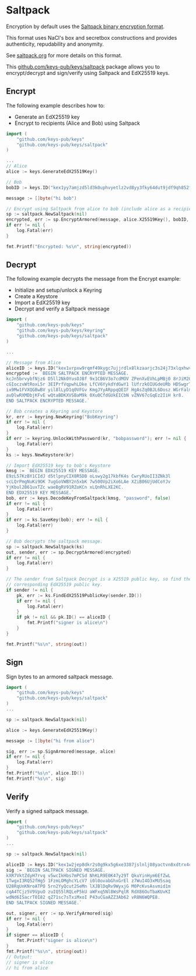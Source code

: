 # Saltpack

Encryption by default uses the [Saltpack binary encryption format](https://saltpack.org/encryption-format-v2).

This format uses NaCl's box and secretbox constructions and provides authenticity, repudability and anonymity.

See [saltpack.org](https://saltpack.org) for more details on this format.

This [github.com/keys-pub/keys/saltpack](https://https://github.com/keys-pub/keys/tree/master/saltpack) package allows you to encrypt/decrypt and sign/verify using Saltpack and
EdX25519 keys.

## Encrypt

The following example describes how to:

- Generate an EdX25519 key
- Encrypt to recipients (Alice and Bob) using Saltpack

```go
import (
    "github.com/keys-pub/keys"
    "github.com/keys-pub/keys/saltpack"
)

...
// Alice
alice := keys.GenerateEdX25519Key()

// Bob
bobID := keys.ID("kex1yy7amjzd5ld3k0uphvyetlz2vd8yy3fky64dut9jdf9qh852f0nsxjgv0m")

message := []byte("hi bob")

// Encrypt using Saltpack from alice to bob (include alice as a recipient too).
sp := saltpack.NewSaltpack(nil)
encrypted, err := sp.EncryptArmored(message, alice.X25519Key(), bobID, alice.ID())
if err != nil {
    log.Fatal(err)
}

fmt.Printf("Encrypted: %s\n", string(encrypted))
```

## Decrypt

The following example decrypts the message from the Encrypt example:

- Initialize and setup/unlock a Keyring
- Create a Keystore
- Import a EdX25519 key
- Decrypt and verify a Saltpack message

```go
import (
    "github.com/keys-pub/keys"
    "github.com/keys-pub/keys/keyring"
    "github.com/keys-pub/keys/saltpack"
)

...

// Message from Alice
aliceID := keys.ID("kex1vrpxw9rqmf49kygc7ujjrdlx8lkzaarjc3s24j73xlqxhwvsyx2sw06r82")
encrypted := `BEGIN SALTPACK ENCRYPTED MESSAGE.
kcJn5brvybfNjz6 D5ll2Nk0YusOJBf 9x1CB6V3o7cdMOV ZPenXvEVhLpMBj0 8rJiM2GJTyXbhDn
cGIoczvWtRoxL5r 3EIPrfVqpwhLDke LfCV6YykdYdGwY1 lUfrzkOIUGdeURb HDSwgrTSrcexwj3
ix9Mw1FVXQGBwBV yil8lLyD1q0VFGv KmgJYyARppqQEIF HgAsZq0BJL6Dosz WGrFalmG90QA6PO
avDlwRXMDbjKFvE wQtaBDKXVSBaM9k 0Xu0CfdGUkEICbN vZNV67cGqEz2IiH kr8.
END SALTPACK ENCRYPTED MESSAGE.`

// Bob creates a Keyring and Keystore
kr, err := keyring.NewKeyring("BobKeyring")
if err != nil {
    log.Fatal(err)
}
if err := keyring.UnlockWithPassword(kr, "bobpassword"); err != nil {
    log.Fatal(err)
}
ks := keys.NewKeystore(kr)

// Import EdX25519 key to bob's Keystore
kmsg := `BEGIN EDX25519 KEY MESSAGE.
E9zL57KzBY1CIdJ d5tlpnyCIX8R5DB oLswy2g17kbfK4s CwryRUoII3ZNk3l
scLQrPmgNuKi9OK 7ugGoVWBY2n5xbK 7w500Vp2iXo6LAe XZiB06UjUdCoYJv
YjKbul2B61uxTZc waeBgRV91RZoKCn xLQnRhLXE2KC.
END EDX25519 KEY MESSAGE.`
bob, err := keys.DecodeKeyFromSaltpack(kmsg, "password", false)
if err != nil {
    log.Fatal(err)
}
if err := ks.SaveKey(bob); err != nil {
    log.Fatal(err)
}

// Bob decrypts the saltpack message.
sp := saltpack.NewSaltpack(ks)
out, sender, err := sp.DecryptArmored(encrypted)
if err != nil {
    log.Fatal(err)
}

// The sender from Saltpack Decrypt is a X25519 public key, so find the
// corresponding EdX25519 public key.
if sender != nil {
    pk, err := ks.FindEdX25519PublicKey(sender.ID())
    if err != nil {
        log.Fatal(err)
    }
    if pk != nil && pk.ID() == aliceID {
        fmt.Printf("signer is alice\n")
    }
}

fmt.Printf("%s\n", string(out))
```

## Sign

Sign bytes to an armored saltpack message.

```go
import (
    "github.com/keys-pub/keys"
    "github.com/keys-pub/keys/saltpack"
)
...

sp := saltpack.NewSaltpack(nil)

alice := keys.GenerateEdX25519Key()

message := []byte("hi from alice")

sig, err := sp.SignArmored(message, alice)
if err != nil {
    log.Fatal(err)
}
fmt.Printf("%s\n", alice.ID())
fmt.Printf("%s\n", sig)
```

## Verify

Verify a signed saltpack message.

```go
import (
    "github.com/keys-pub/keys"
    "github.com/keys-pub/keys/saltpack"
)
...

sp := saltpack.NewSaltpack(nil)

aliceID := keys.ID("kex1w2jep8dkr2s0g9kx5g6xe3387jslnlj08yactvn8xdtrx4cnypjq9rpnux")
sig := `BEGIN SALTPACK SIGNED MESSAGE.
kXR7VktZdyH7rvq v5wcIkHbs7mPCSd NhKLR9E0K47y29T QkuYinHym6EfZwL
1TwgxI3RQ52fHg5 1FzmLOMghcYLcV7 i0l0ovabGhxGrEl z7WuI4O3xMU5saq
U28RqUnKNroATPO 5rn2YyQcut2SeMn lXJBlDqRv9WyxjG M0PcKvsAsvmid1m
cqA4TCjz5V9VpuO zuIQ55lRQLeP5kU aWFxq5Nl8WsPqlR RdX86OuTbaKUvKI
wdNd6ISacrT0I82 qZ71sc7sTxiMxoI P43uCGaAZZ3Ab62 vR8N6WQPE8.
END SALTPACK SIGNED MESSAGE.`

out, signer, err := sp.VerifyArmored(sig)
if err != nil {
    log.Fatal(err)
}
if signer == aliceID {
    fmt.Printf("signer is alice\n")
}
fmt.Printf("%s\n", string(out))
// Output:
// signer is alice
// hi from alice
```
